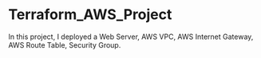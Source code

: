 # Terraform_AWS_Project
In this project, I deployed a Web Server, AWS VPC, AWS Internet Gateway, AWS Route Table, Security Group.
